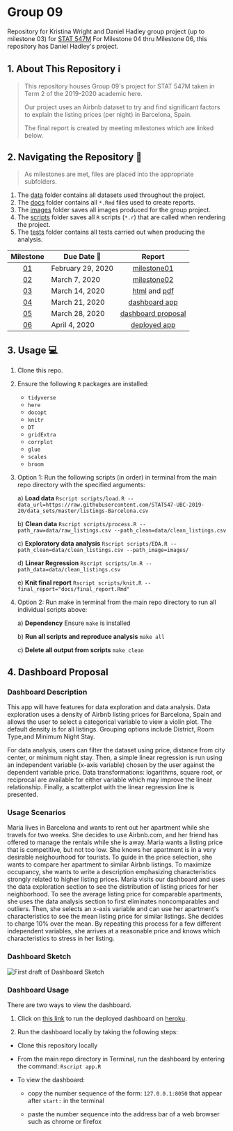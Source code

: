 # Group 09
Repository for Kristina Wright and Daniel Hadley group project (up to milestone 03) for [STAT 547M](https://stat545.stat.ubc.ca/)
For Milestone 04 thru Milestone 06, this repository has Daniel Hadley's project.

## 1. About This Repository :information_source:
> This repository houses Group 09's project for STAT 547M taken in Term 2 of the 2019-2020 academic here.
>
> Our project uses an Airbnb dataset to try and find significant factors to explain the listing prices (per night) in Barcelona, Spain.
>
> The final report is created by meeting milestones which are linked below.

## 2. Navigating the Repository :file_folder:
> As milestones are met, files are placed into the appropriate subfolders. 

1. The [data](https://github.com/hadleyd2/group_09-1/tree/master/data) folder contains all datasets used throughout the project.
1. The [docs](https://github.com/hadleyd2/group_09-1/tree/master/docs) folder contains all `*.Rmd` files used to create reports.
1. The [images](https://github.com/hadleyd2/group_09-1/tree/master/images) folder saves all images produced for the group project.
1. The [scripts](https://github.com/hadleyd2/group_09-1/tree/master/scripts) folder saves all `R` scripts (`*.r`) that are called when rendering the project.
1. The [tests](https://github.com/hadleyd2/group_09-1/tree/master/tests) folder contains all tests carried out when producing the analysis.

| Milestone | Due Date :date: | Report
| :--: | ---- | :--------------: |
| [01](https://stat545.stat.ubc.ca/evaluation/milestone_01/milestone_01/) | February 29, 2020 | [milestone01](https://hadleyd2.github.io/group_09-1/docs/milestone01/milestone01.html) |
| [02](https://stat545.stat.ubc.ca/evaluation/milestone_02/milestone_02/) | March 7, 2020 | [milestone02](https://hadleyd2.github.io/group_09-1/docs/milestone02/milestone02.html) |
| [03](https://stat545.stat.ubc.ca/evaluation/milestone_03/milestone_03/) | March 14, 2020 | [html](https://hadleyd2.github.io/group_09-1/docs/final_report.html) and [pdf](https://hadleyd2.github.io/group_09-1/docs/final_report.pdf) |
| [04](https://stat545.stat.ubc.ca/evaluation/milestone_04/milestone_04/) | March 21, 2020 | [dashboard app](https://github.com/hadleyd2/group_09-1/raw/master/app.R) |
| [05](https://stat545.stat.ubc.ca/evaluation/milestone_05/milestone_05/) | March 28, 2020 | [dashboard proposal](#4-dashboard-proposal) |
| [06](https://stat545.stat.ubc.ca/evaluation/milestone_06/milestone_06/) | April 4, 2020 | [deployed app](https://dan-final.herokuapp.com/) |

## 3. Usage :computer:

1. Clone this repo.

1. Ensure the following `R` packages are installed:

    - `tidyverse`
    - `here`
    - `docopt`
    - `knitr`
    - `DT`
    - `gridExtra`
    - `corrplot`
    - `glue`
    - `scales`
    - `broom`
  
1. Option 1: Run the following scripts (in order) in terminal from the main repo directory with the specified arguments:

    a) **Load data**
    `Rscript scripts/load.R --data_url=https://raw.githubusercontent.com/STAT547-UBC-2019-20/data_sets/master/listings-Barcelona.csv`
  
    b) **Clean data**
    `Rscript scripts/process.R --path_raw=data/raw_listings.csv --path_clean=data/clean_listings.csv`
  
    c) **Exploratory data analysis**
    `Rscript scripts/EDA.R --path_clean=data/clean_listings.csv --path_image=images/`
    
    d) **Linear Regression**
    `Rscript scripts/lm.R --path_data=data/clean_listings.csv`
  
    e) **Knit final report**
    `Rscript scripts/knit.R --final_report="docs/final_report.Rmd"`

1. Option 2: Run make in terminal from the main repo directory to run all individual scripts above:

    a) **Dependency**
    Ensure `make` is installed
    
    b) **Run all scripts and reproduce analysis**
    `make all`
    
    c) **Delete all output from scripts**
    `make clean`
    
## 4. Dashboard Proposal

### Dashboard Description

This app will have features for data exploration and data analysis. Data exploration uses a density of Airbnb listing prices for Barcelona, Spain and allows the user to select a categorical variable to view a violin plot. The default density is for all listings. Grouping options include District, Room Type,and Minimum Night Stay.

For data analysis, users can filter the dataset using price, distance from city center, or minimum night stay. Then, a simple linear regression is run using an independent variable (x-axis variable) chosen by the user against the dependent variable price. Data transformations: logarithms, square root, or reciprocal are available for either variable which may improve the linear relationship. Finally, a scatterplot with the linear regression line is presented.

### Usage Scenarios

Maria lives in Barcelona and wants to rent out her apartment while she travels for two weeks. She decides to use Airbnb.com, and her friend has offered to manage the rentals while she is away. Maria wants a listing price that is competitive, but not too low. She knows her apartment is in a very desirable neighourhood for tourists. To guide in the price selection, she wants to compare her apartment to similar Airbnb listings. To maximize occupancy, she wants to write a description emphasizing characteristics strongly related to higher listing prices. Maria visits our dashboard and uses the data exploration section to see the distribution of listing prices for her neighborhood. To see the average listing price for comparable apartments, she uses the data analysis section to first eliminates noncomparables and outliers. Then, she selects an x-axis variable and can use her apartment's characteristics to see the mean listing price for similar listings. She decides to charge 10% over the mean. By repeating this process for a few different independent variables, she arrives at a reasonable price and knows which characteristics to stress in her listing.


### Dashboard Sketch

![First draft of Dashboard Sketch](images/Dashboard-Sketch.png)

### Dashboard Usage

There are two ways to view the dashboard.

1. Click on [this link](https://dan-final.herokuapp.com/) to run the deployed dashboard on [heroku](https://www.heroku.com/).

1. Run the dashboard locally by taking the following steps:

  - Clone this repository locally
  
  - From the main repo directory in Terminal, run the dashboard by entering the command: `Rscript app.R`
  
  - To view the dashboard:
  
      - copy the number sequence of the form: `127.0.0.1:8050` that appear after `start:` in the terminal
      
      - paste the number sequence into the address bar of a web browser such as chrome or firefox